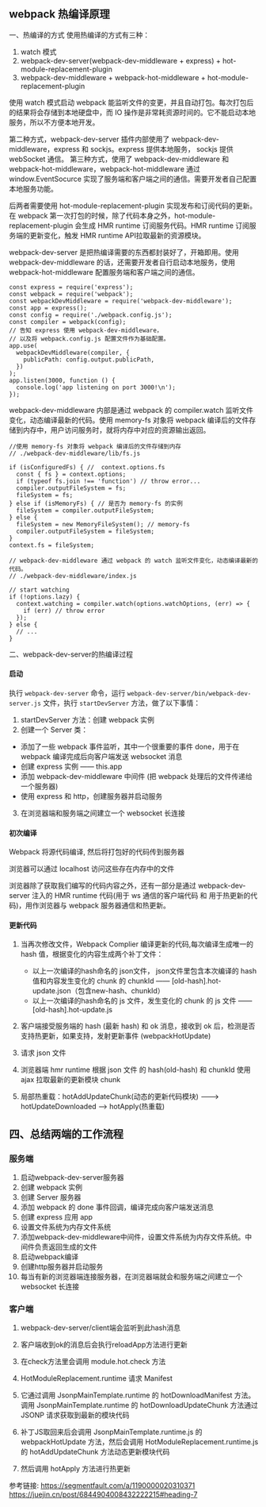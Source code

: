 ## webpack 热编译原理

一、热编译的方式
使用热编译的方式有三种：
  1. watch 模式
  2. webpack-dev-server(webpack-dev-middleware + express) + hot-module-replacement-plugin
  3. webpack-dev-middleware + webpack-hot-middleware + hot-module-replacement-plugin

使用 watch 模式启动 webpack 能监听文件的变更，并且自动打包。每次打包后的结果将会存储到本地硬盘中，而 IO 操作是非常耗资源时间的。它不能启动本地服务，所以不方便本地开发。

第二种方式，webpack-dev-server 插件内部使用了 webpack-dev-middleware，express 和 sockjs。express 提供本地服务， sockjs 提供 webSocket 通信。 第三种方式，使用了 webpack-dev-middleware 和 webpack-hot-middleware，webpack-hot-middleware 通过 window.EventSocurce 实现了服务端和客户端之间的通信。需要开发者自己配置本地服务功能。

后两者需要使用 hot-module-replacement-plugin 实现发布和订阅代码的更新。在 webpack 第一次打包的时候，除了代码本身之外，hot-module-replacement-plugin 会生成 HMR runtime 订阅服务代码。HMR runtime 订阅服务端的更新变化，触发 HMR runtime API拉取最新的资源模块。

webpack-dev-server 是把热编译需要的东西都封装好了，开箱即用。使用 webpack-dev-middleware 的话，还需要开发者自行启动本地服务，使用 webpack-hot-middleware 配置服务端和客户端之间的通信。
```
const express = require('express');
const webpack = require('webpack');
const webpackDevMiddleware = require('webpack-dev-middleware');
const app = express();
const config = require('./webpack.config.js');
const compiler = webpack(config);
// 告知 express 使用 webpack-dev-middleware，
// 以及将 webpack.config.js 配置文件作为基础配置。
app.use(
  webpackDevMiddleware(compiler, {
    publicPath: config.output.publicPath,
  })
);
app.listen(3000, function () {
  console.log('app listening on port 3000!\n');
});
```
webpack-dev-middleware 内部是通过 webpack 的 compiler.watch 监听文件变化，动态编译最新的代码。使用 memory-fs 对象将 webpack 编译后的文件存储到内存中，用户访问服务时，就将内存中对应的资源输出返回。
```
//使用 memory-fs 对象将 webpack 编译后的文件存储到内存
// ./webpack-dev-middleware/lib/fs.js

if (isConfiguredFs) { //  context.options.fs
  const { fs } = context.options;
  if (typeof fs.join !== 'function') // throw error...
  compiler.outputFileSystem = fs;
  fileSystem = fs;
} else if (isMemoryFs) { // 是否为 memory-fs 的实例
  fileSystem = compiler.outputFileSystem;
} else {
  fileSystem = new MemoryFileSystem(); // memory-fs
  compiler.outputFileSystem = fileSystem;
}
context.fs = fileSystem;
```

```
// webpack-dev-middleware 通过 webpack 的 watch 监听文件变化，动态编译最新的代码。
// ./webpack-dev-middleware/index.js

// start watching
if (!options.lazy) {
  context.watching = compiler.watch(options.watchOptions, (err) => {
    if (err) // throw error
  });
} else {
  // ...
}
```

二、webpack-dev-server的热编译过程

#### 启动
执行 `webpack-dev-server` 命令，运行 `webpack-dev-server/bin/webpack-dev-server.js` 文件，执行 `startDevServer` 方法，做了以下事情：

1. startDevServer 方法：创建 webpack 实例
2. 创建一个 Server 类：
  * 添加了一些 webpack 事件监听，其中一个很重要的事件 done，用于在 webpack 编译完成后向客户端发送 websocket 消息
  * 创建 express 实例 —— this.app
  * 添加 webpack-dev-middleware 中间件 (把 webpack 处理后的文件传递给一个服务器)
  * 使用 express 和 http，创建服务器并启动服务
3. 在浏览器端和服务端之间建立一个 websocket 长连接

#### 初次编译
Webpack 将源代码编译, 然后将打包好的代码传到服务器

浏览器可以通过 localhost 访问这些存在内存中的文件

浏览器除了获取我们编写的代码内容之外，还有一部分是通过 webpack-dev-server 注入的 HMR runtime 代码(用于 ws 通信的客户端代码 和 用于热更新的代码)，用作浏览器与 webpack 服务器通信和热更新。

#### 更新代码

1. 当再次修改文件，Webpack Complier 编译更新的代码,每次编译生成唯一的 hash 值，根据变化的内容生成两个补丁文件：
    * 以上一次编译的hash命名的 json文件， json文件里包含本次编译的 hash 值和内容发生变化的 chunk 的 chunkId —— [old-hash].hot-update.json（包含new-hash、chunkId）
    * 以上一次编译的hash命名的 js 文件，发生变化的 chunk 的 js 文件 —— [old-hash].hot-update.js

2. 客户端接受服务端的 hash (最新 hash) 和 ok 消息，接收到 ok 后，检测是否支持热更新，如果支持，发射更新事件 (webpackHotUpdate)

3. 请求 json 文件

4. 浏览器端 hmr runtime 根据 json 文件 的 hash(old-hash) 和 chunkId 使用 ajax 拉取最新的更新模块 chunk

5. 局部热重载：hotAddUpdateChunk(动态的更新代码模块) ---> hotUpdateDownloaded --> hotApply(热重载)

## 四、总结两端的工作流程
### 服务端
1. 启动webpack-dev-server服务器
2. 创建 webpack 实例
3. 创建 Server 服务器
4. 添加 webpack 的 done 事件回调，编译完成向客户端发送消息
5. 创建 express 应用 app
6. 设置文件系统为内存文件系统
7. 添加webpack-dev-middleware中间件，设置文件系统为内存文件系统。中间件负责返回生成的文件
8. 启动webpack编译
9. 创建http服务器并启动服务
10. 每当有新的浏览器端连接服务器，在浏览器端就会和服务端之间建立一个 websocket 长连接

### 客户端
1. webpack-dev-server/client端会监听到此hash消息

2. 客户端收到ok的消息后会执行reloadApp方法进行更新

3. 在check方法里会调用 module.hot.check 方法

4. HotModuleReplacement.runtime 请求 Manifest

5. 它通过调用 JsonpMainTemplate.runtime 的 hotDownloadManifest 方法。调用 JsonpMainTemplate.runtime 的 hotDownloadUpdateChunk 方法通过 JSONP 请求获取到最新的模块代码

7. 补丁JS取回来后会调用 JsonpMainTemplate.runtime.js 的 webpackHotUpdate 方法，然后会调用 HotModuleReplacement.runtime.js 的 hotAddUpdateChunk 方法动态更新模块代码

8. 然后调用 hotApply 方法进行热更新

参考链接:
https://segmentfault.com/a/1190000020310371
https://juejin.cn/post/6844904008432222215#heading-7